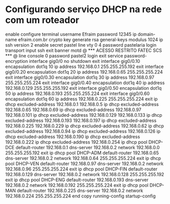 # Configurando serviço DHCP na rede com um roteador 

enable
configure terminal
username Efraim password 12345
ip domain-name efraim.com.br
crypto key generate rsa general-keys modulus 1024
ip ssh version 2
enable secret pastel
line vty 0 4
password pastelaria
login
transport input ssh
exit
banner motd @ *** ACESSO RESTRITO FATEC SCS *** @
line console 0
password pastel2
login
exit
service password-encryption
interface gig0/0
no shutdown
exit
interface gig0/0.10
encapsulation dot1q 10
ip address 192.168.0.1 255.255.255.192
exit
interface gig0/0.20
encapsulation dot1q 20
ip address 192.168.0.65 255.255.255.224
exit
interface gig0/0.30
encapsulation dot1q 30
ip address 192.168.0.97 255.255.255.224
exit
interface gig0/0.40
encapsulation dot1q 40
ip address 192.168.0.129 255.255.255.192
exit
interface gig0/0.50
encapsulation dot1q 50
ip address 192.168.0.193 255.255.255.224
exit
interface gig0/0.60
encapsulation dot1q 60
ip address 192.168.0.225 255.255.255.224
exit
ip dhcp excluded-address 192.168.0.1 192.168.0.5
ip dhcp excluded-address 192.168.0.65 192.168.0.69
ip dhcp excluded-address 192.168.0.97 192.168.0.101
ip dhcp excluded-address 192.168.0.129 192.168.0.133
ip dhcp excluded-address 192.168.0.193 192.168.0.197
ip dhcp excluded-address 192.168.0.225 192.168.0.229
ip dhcp excluded-address 192.168.0.62
ip dhcp excluded-address 192.168.0.94
ip dhcp excluded-address 192.168.0.126
ip dhcp excluded-address 192.168.0.190
ip dhcp excluded-address 192.168.0.222
ip dhcp excluded-address 192.168.0.254
ip dhcp pool DHCP-DCE
default-router 192.168.0.1
dns-server 192.168.0.2
network 192.168.0.0 255.255.255.192
exit
ip dhcp pool DHCP-ADM
default-router 192.168.0.65
dns-server 192.168.0.2
network 192.168.0.64 255.255.255.224
exit
ip dhcp pool DHCP-VEN
default-router 192.168.0.97
dns-server 192.168.0.2
network 192.168.0.96 255.255.255.224
exit
ip dhcp pool DHCP-FIN
default-router 192.168.0.129
dns-server 192.168.0.2
network 192.168.0.128 255.255.255.192
exit
ip dhcp pool DHCP-ENG
default-router 192.168.0.193
dns-server 192.168.0.2
network 192.168.0.192 255.255.255.224
exit
ip dhcp pool DHCP-MAN
default-router 192.168.0.225
dns-server 192.168.0.2
network 192.168.0.224 255.255.255.224
end
copy running-config startup-config



